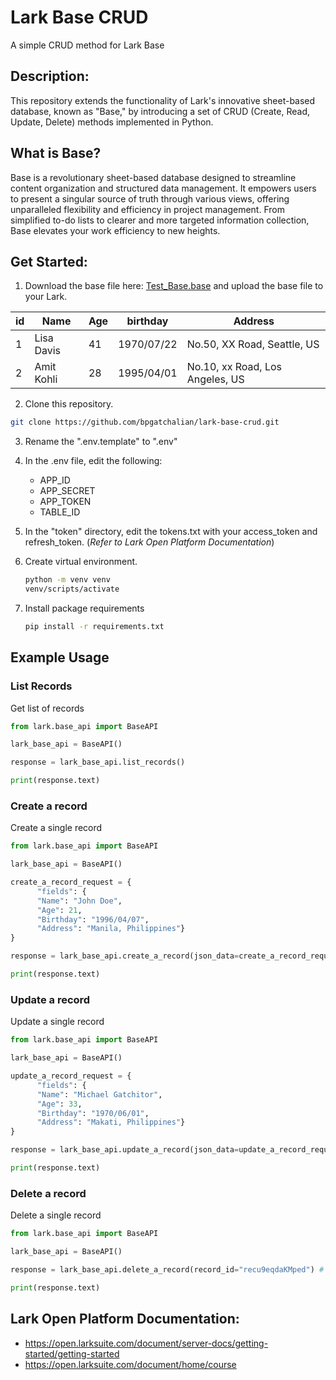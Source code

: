 # Lark Base CRUD
A simple CRUD method for Lark Base

## Description:
This repository extends the functionality of Lark's innovative sheet-based database, known as "Base," by introducing a set of CRUD (Create, Read, Update, Delete) methods implemented in Python.

## What is Base?
Base is a revolutionary sheet-based database designed to streamline content organization and structured data management. It empowers users to present a singular source of truth through various views, offering unparalleled flexibility and efficiency in project management. From simplified to-do lists to clearer and more targeted information collection, Base elevates your work efficiency to new heights.

## Get Started:
1. Download the base file here: [Test_Base.base](https://github.com/bpgatchalian/lark-base-crud/blob/2abcd0309c5efe49ed763d95e0e2cf19957ef136/examples/Test_Base.base) and upload the base file to your Lark.

| id | Name | Age | birthday | Address |
| --- | --- | --- | --- | --- |
1 | Lisa Davis | 41 | 1970/07/22 | No.50, XX Road, Seattle, US
2 | Amit Kohli | 28 | 1995/04/01 | No.10, xx Road, Los Angeles, US


2. Clone this repository.
```sh
git clone https://github.com/bpgatchalian/lark-base-crud.git
```

3. Rename the ".env.template" to ".env"

4. In the .env file, edit the following:
    - APP_ID
    - APP_SECRET
    - APP_TOKEN
    - TABLE_ID

5. In the "token" directory, edit the tokens.txt with your access_token and refresh_token. (*Refer to Lark Open Platform Documentation*)

6. Create virtual environment.
   ```sh
   python -m venv venv
   venv/scripts/activate
   ```

7. Install package requirements
   ```sh
   pip install -r requirements.txt
   ```
## Example Usage

   ### List Records
   Get list of records
   ```python
   from lark.base_api import BaseAPI

   lark_base_api = BaseAPI()

   response = lark_base_api.list_records()

   print(response.text)
   ```

   ### Create a record
   Create a single record
   ```python
   from lark.base_api import BaseAPI

   lark_base_api = BaseAPI()

   create_a_record_request = {
         "fields": {                
         "Name": "John Doe",
         "Age": 21,
         "Birthday": "1996/04/07",
         "Address": "Manila, Philippines"}
   }

   response = lark_base_api.create_a_record(json_data=create_a_record_request)

   print(response.text)
   ```

   ### Update a record
   Update a single record
   ```python
   from lark.base_api import BaseAPI

   lark_base_api = BaseAPI()

   update_a_record_request = {
         "fields": {                
         "Name": "Michael Gatchitor",
         "Age": 33,
         "Birthday": "1970/06/01",
         "Address": "Makati, Philippines"}
   }

   response = lark_base_api.update_a_record(json_data=update_a_record_request, record_id="recu9eqdaKMped") # change record_id

   print(response.text)
   ```

   ### Delete a record
   Delete a single record
   ```python
   from lark.base_api import BaseAPI

   lark_base_api = BaseAPI()

   response = lark_base_api.delete_a_record(record_id="recu9eqdaKMped") # change record_id

   print(response.text)
   ```

## Lark Open Platform Documentation:
- https://open.larksuite.com/document/server-docs/getting-started/getting-started
- https://open.larksuite.com/document/home/course
